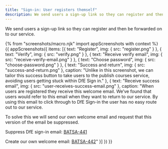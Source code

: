```yaml
---
title: "Sign-in: User registers themself"
description: We send users a sign-up link so they can register and then be forwarded on to our service.
---
```

We send users a sign-up link so they can register and then be forwarded on to our service.

{% from "screenshots/macro.njk" import appScreenshots with context %}
{{ appScreenshots({
  items: [{
    text: "Register",
    img: { src: "register.png" }
  }, {
    text: "Verify",
    img: { src: "verify.png" }
  }, {
    text: "Receive verify email",
    img: { src: "receive-verify-email.png" }
  }, {
    text: "Choose password",
    img: { src: "choose-password.png" }
  }, {
    text: "Success and return",
    img: { src: "success-and-return.png" },
    caption: "Unlike in this screenshot, we can tailor this success button to take users to the publish courses service, avoiding users getting stuck within DfE Sign in."
  }, {
    text: "Receive success email",
    img: { src: "user-receives-success-email.png" },
    caption: "When users are registered they receive this welcome email. We’ve found that users would refer to this email when they want to return to our service. By using this email to click through to DfE Sign-in the user has no easy route out to our service.

To solve this we will send our own welcome email and request that this version of the email be suppressed.

Suppress DfE sign-in email:
[BATSA-441](https://dfedigital.atlassian.net/browse/BATSA-441)

Create our own welcome email:
[BATSA-442](https://dfedigital.atlassian.net/browse/BATSA-442)"
  }]
}) }}
